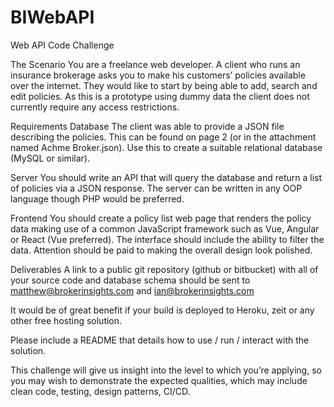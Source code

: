 # BIWebAPI

Web API Code Challenge

The Scenario
You are a freelance web developer. A client who runs an insurance brokerage asks you to make his customers’ policies available over the internet. They would like to start by being able to add, search and edit policies. As this is a prototype using dummy data the client does not currently require any access restrictions.

Requirements
Database
The client was able to provide a JSON file describing the policies. This can be found on page 2 (or in the attachment named Achme Broker.json). Use this to create a suitable relational database (MySQL or similar).

Server
You should write an API that will query the database and return a list of policies via a JSON response. The server can be written in any OOP language though PHP would be preferred.

Frontend
You should create a policy list web page that renders the policy data making use of a common JavaScript framework such as Vue, Angular or React (Vue preferred). The interface should include the ability to filter the data. Attention should be paid to making the overall design look polished.

Deliverables
A link to a public git repository (github or bitbucket) with all of your source code and database schema should be sent to matthew@brokerinsights.com and ian@brokerinsights.com 

It would be of great benefit if your build is deployed to Heroku, zeit or any other free hosting solution.

Please include a README that details how to use / run / interact with the solution.

This challenge will give us insight into the level to which you’re applying, so you may wish to demonstrate the expected qualities, which may include clean code, testing, design patterns, CI/CD.
